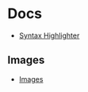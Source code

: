 # Docs

- [Syntax Highlighter](SyntaxHighlighterExample.md)

## Images

- [Images](images/README.md)
